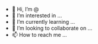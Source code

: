 - 👋 Hi, I’m @
- 👀 I’m interested in ...
- 🌱 I’m currently learning ...
- 💞️ I’m looking to collaborate on ...
- 📫 How to reach me ...

<!---
mramra/mramra is a ✨ special ✨ repository because its `README.md` (this file) appears on your GitHub profile.
You can click the Preview link to take a look at your changes.
--->

